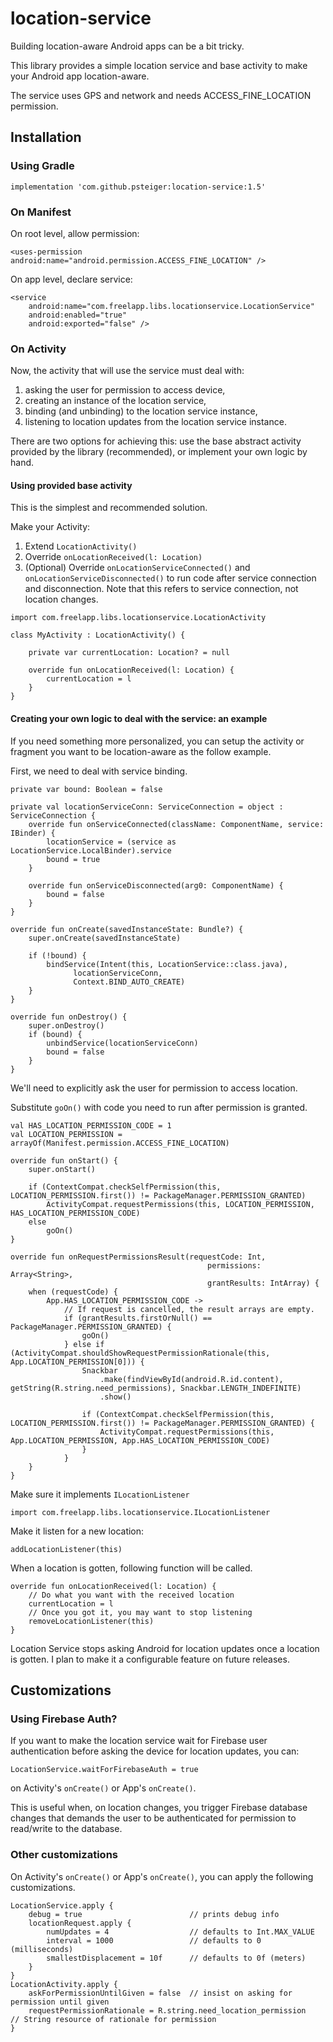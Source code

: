 # location-service

Building location-aware Android apps can be a bit tricky.

This library provides a simple location service and base activity to make your Android app location-aware.

The service uses GPS and network and needs ACCESS_FINE_LOCATION permission.

## Installation

### Using Gradle

```
implementation 'com.github.psteiger:location-service:1.5'
```

### On Manifest

On root level, allow permission:

```
<uses-permission android:name="android.permission.ACCESS_FINE_LOCATION" />
```

On app level, declare service:

```
<service
    android:name="com.freelapp.libs.locationservice.LocationService"
    android:enabled="true"
    android:exported="false" />
```

### On Activity

Now, the activity that will use the service must deal with:

1. asking the user for permission to access device, 
2. creating an instance of the location service, 
3. binding (and unbinding) to the location service instance,
4. listening to location updates from the location service instance.

There are two options for achieving this: use the base abstract activity provided by the library (recommended), or implement your own logic by hand.

#### Using provided base activity

This is the simplest and recommended solution.

Make your Activity:

1. Extend `LocationActivity()`
2. Override `onLocationReceived(l: Location)`
3. (Optional) Override `onLocationServiceConnected()` and `onLocationServiceDisconnected()` to run code after service connection and disconnection. Note that this refers to service connection, not location changes.

```
import com.freelapp.libs.locationservice.LocationActivity

class MyActivity : LocationActivity() {

    private var currentLocation: Location? = null
    
    override fun onLocationReceived(l: Location) {
        currentLocation = l
    }
}
```

#### Creating your own logic to deal with the service: an example

If you need something more personalized, you can setup the activity or fragment you want to be location-aware as the follow example.

First, we need to deal with service binding.

```
private var bound: Boolean = false

private val locationServiceConn: ServiceConnection = object : ServiceConnection {
    override fun onServiceConnected(className: ComponentName, service: IBinder) {
        locationService = (service as LocationService.LocalBinder).service
        bound = true
    }

    override fun onServiceDisconnected(arg0: ComponentName) {
        bound = false
    }
}

override fun onCreate(savedInstanceState: Bundle?) {
    super.onCreate(savedInstanceState)

    if (!bound) {
        bindService(Intent(this, LocationService::class.java), 
              locationServiceConn, 
              Context.BIND_AUTO_CREATE)
    }
}

override fun onDestroy() {
    super.onDestroy()
    if (bound) {
        unbindService(locationServiceConn)
        bound = false
    }
}
```

We'll need to explicitly ask the user for permission to access location.

Substitute `goOn()` with code you need to run after permission is granted.

```
val HAS_LOCATION_PERMISSION_CODE = 1
val LOCATION_PERMISSION = arrayOf(Manifest.permission.ACCESS_FINE_LOCATION)

override fun onStart() {
    super.onStart()

    if (ContextCompat.checkSelfPermission(this, LOCATION_PERMISSION.first()) != PackageManager.PERMISSION_GRANTED)
        ActivityCompat.requestPermissions(this, LOCATION_PERMISSION, HAS_LOCATION_PERMISSION_CODE)
    else
        goOn()
}

override fun onRequestPermissionsResult(requestCode: Int,
                                            permissions: Array<String>,
                                            grantResults: IntArray) {
    when (requestCode) {
        App.HAS_LOCATION_PERMISSION_CODE ->
            // If request is cancelled, the result arrays are empty.
            if (grantResults.firstOrNull() == PackageManager.PERMISSION_GRANTED) {
                goOn()
            } else if (ActivityCompat.shouldShowRequestPermissionRationale(this, App.LOCATION_PERMISSION[0])) {
                Snackbar
                    .make(findViewById(android.R.id.content), getString(R.string.need_permissions), Snackbar.LENGTH_INDEFINITE)
                    .show()

                if (ContextCompat.checkSelfPermission(this, LOCATION_PERMISSION.first()) != PackageManager.PERMISSION_GRANTED) {
                    ActivityCompat.requestPermissions(this, App.LOCATION_PERMISSION, App.HAS_LOCATION_PERMISSION_CODE)
                }
            }
    }
}
```

Make sure it implements `ILocationListener`

```
import com.freelapp.libs.locationservice.ILocationListener
```

Make it listen for a new location:

```
addLocationListener(this)
```

When a location is gotten, following function will be called.

```
override fun onLocationReceived(l: Location) {
    // Do what you want with the received location
    currentLocation = l
    // Once you got it, you may want to stop listening
    removeLocationListener(this)
}
```

Location Service stops asking Android for location updates once a location is gotten. I plan to make it a configurable feature on future releases.

## Customizations

### Using Firebase Auth?

If you want to make the location service wait for Firebase user authentication before asking the device for location updates, you can:

```
LocationService.waitForFirebaseAuth = true
```

on Activity's `onCreate()` or App's `onCreate()`.

This is useful when, on location changes, you trigger Firebase database changes that demands the user to be authenticated for permission to read/write to the database.

### Other customizations

On Activity's `onCreate()` or App's `onCreate()`, you can apply the following customizations.

```
LocationService.apply {
    debug = true                        // prints debug info
    locationRequest.apply {
        numUpdates = 4                  // defaults to Int.MAX_VALUE
        interval = 1000                 // defaults to 0 (milliseconds)
        smallestDisplacement = 10f      // defaults to 0f (meters)
    }
}
LocationActivity.apply {
    askForPermissionUntilGiven = false  // insist on asking for permission until given
    requestPermissionRationale = R.string.need_location_permission      // String resource of rationale for permission
}
```

